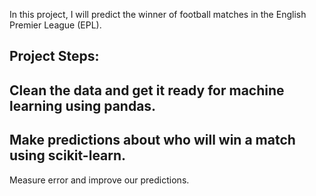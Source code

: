 In this project, I will predict the winner of football matches in the English Premier League (EPL).

Project Steps:
--------------------------------------------------------------------------------------------------------------------------------------------------------
Clean the data and get it ready for machine learning using pandas.
--------------------------------------------------------------------------------------------------------------------------------------------------------
Make predictions about who will win a match using scikit-learn.
--------------------------------------------------------------------------------------------------------------------------------------------------------
Measure error and improve our predictions.		
